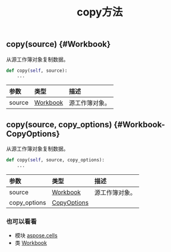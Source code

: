 ﻿---
title: copy方法
second_title: Aspose.Cells for Python via .NET API 参考文献
description:
type: docs
weight: 80
url: /zh/python-net/aspose.cells/workbook/copy/
is_root: false
---
##  copy(source) {#Workbook}
从源工作簿对象复制数据。



```python
def copy(self, source):
    ...
```


|参数|类型|描述|
| :- | :- | :- |
| source | [Workbook](/cells/zh/python-net/aspose.cells/workbook) |源工作簿对象。|


##  copy(source, copy_options) {#Workbook-CopyOptions}
从源工作簿对象复制数据。



```python
def copy(self, source, copy_options):
    ...
```


|参数|类型|描述|
| :- | :- | :- |
| source | [Workbook](/cells/zh/python-net/aspose.cells/workbook) |源工作簿对象。|
| copy_options | [CopyOptions](/cells/zh/python-net/aspose.cells/copyoptions) |  |



### 也可以看看
* 模块 [aspose.cells](../../)
* 类 [Workbook](/cells/zh/python-net/aspose.cells/workbook)

